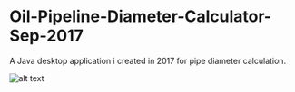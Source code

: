 # Oil-Pipeline-Diameter-Calculator-Sep-2017
A Java desktop application i created in 2017 for pipe diameter calculation.

![alt text](https://raw.githubusercontent.com/o97520/Oil-Pipeline-Diameter-Calculator-Sep-2017/master/ScreenCapture.png)
